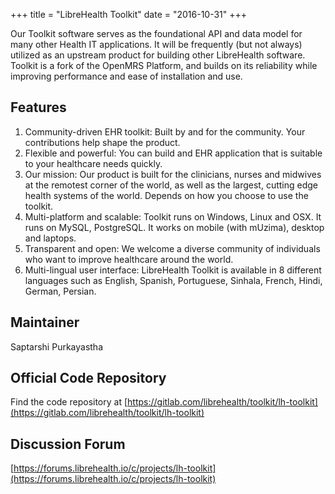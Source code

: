 +++
title = "LibreHealth Toolkit"
date = "2016-10-31"
+++

Our Toolkit software serves as the foundational API and data model for many other Health IT applications. It will be frequently (but not always) utilized as an upstream product for building other LibreHealth software. Toolkit is a fork of the OpenMRS Platform, and builds on its reliability while improving performance and ease of installation and use.

## Features
 1. Community-driven EHR toolkit: Built by and for the community. Your contributions help shape the product.
 2. Flexible and powerful: You can build and EHR application that is suitable to your healthcare needs quickly.
 3. Our mission: Our product is built for the clinicians, nurses and midwives at the remotest corner of the world, as well as the largest, cutting edge health systems of the world. Depends on how you choose to use the toolkit.
 4. Multi-platform and scalable: Toolkit runs on Windows, Linux and OSX. It runs on MySQL, PostgreSQL. It works on mobile (with mUzima), desktop and laptops.
 5. Transparent and open: We welcome a diverse community of individuals who want to improve healthcare around the world.
 6. Multi-lingual user interface: LibreHealth Toolkit is available in 8 different languages such as English, Spanish, Portuguese, Sinhala, French, Hindi, German, Persian.

## Maintainer
 Saptarshi Purkayastha

## Official Code Repository
 Find the code repository at [https://gitlab.com/librehealth/toolkit/lh-toolkit](https://gitlab.com/librehealth/toolkit/lh-toolkit)

## Discussion Forum
 [https://forums.librehealth.io/c/projects/lh-toolkit](https://forums.librehealth.io/c/projects/lh-toolkit)
